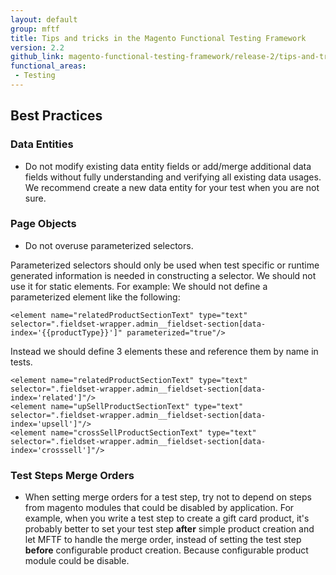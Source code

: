 ```yaml
---
layout: default
group: mftf
title: Tips and tricks in the Magento Functional Testing Framework
version: 2.2
github_link: magento-functional-testing-framework/release-2/tips-and-tricks.md
functional_areas:
 - Testing
---
```


## Best Practices

### Data Entities

- Do not modify existing data entity fields or add/merge additional data fields without fully understanding and verifying all existing data usages. We recommend create a new data entity for your test when you are not sure. 

### Page Objects

- Do not overuse parameterized selectors. 

Parameterized selectors should only be used when test specific or runtime generated information is needed in constructing a selector. We should not use it for static elements. For example:
We should not define a parameterized element like the following:
````
<element name="relatedProductSectionText" type="text" selector=".fieldset-wrapper.admin__fieldset-section[data-index='{{productType}}']" parameterized="true"/>
````
Instead we should define 3 elements these and reference them by name in tests.
````
<element name="relatedProductSectionText" type="text" selector=".fieldset-wrapper.admin__fieldset-section[data-index='related']"/>
<element name="upSellProductSectionText" type="text" selector=".fieldset-wrapper.admin__fieldset-section[data-index='upsell']"/>
<element name="crossSellProductSectionText" type="text" selector=".fieldset-wrapper.admin__fieldset-section[data-index='crosssell']"/>
````

### Test Steps Merge Orders

- When setting merge orders for a test step, try not to depend on steps from magento modules that could be disabled by application. 
For example, when you write a test step to create a gift card product, it's probably better to set your test step **after** simple product creation and let MFTF to handle the merge order, instead of setting the test step **before** configurable product creation. Because configurable product module could be disable.
